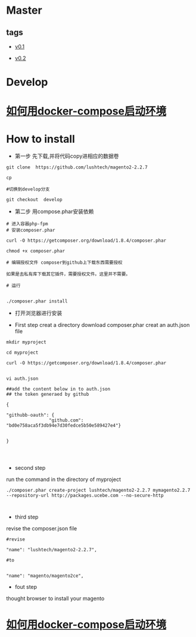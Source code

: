 # Master

## tags

* [v0.1](/contents/v0_1.md)

* [v0.2](/contents/v0_2.md)


# Develop

# [如何用docker-compose启动环境](contents/use-docker-compose.md)

# How to install

* 第一步 先下载,并将代码copy进相应的数据卷

```
git clone  https://github.com/lushtech/magento2-2.2.7

cp  

#切换到develop分支

git checkout  develop

```
* 第二步 用compose.phar安装依赖

```
# 进入容器php-fpm
# 安装composer.phar

curl -O https://getcomposer.org/download/1.8.4/composer.phar

chmod +x composer.phar

# 编辑授权文件 composer到github上下载东西需要授权

如果是去私有库下载其它插件，需要授权文件。这里并不需要。

# 运行


./composer.phar install

```
* 打开浏览器进行安装








* First step
creat a directory
download composer.phar 
creat an auth.json file

```
mkdir myproject  

cd myproject

curl -O https://getcomposer.org/download/1.8.4/composer.phar


vi auth.json

##add the content below in to auth.json
## the token generaed by github

{

"githubb-oauth": {
                "github.com": "bd0e758aca5f3db94e7d30fedce5b50e589427e4"}


}




```


* second step

run the command  in the directory of myproject

```
./composer.phar create-project lushtech/magento2-2.2.7 mymagento2.2.7 --repository-url http://packages.ucebe.com --no-secure-http



```






* third step

revise the composer.json file


```
#revise 

"name": "lushtech/magento2-2.2.7",

#to


"name": "magento/magento2ce",

```
* fout step


thought browser to install your magento

# [如何用docker-compose启动环境](contents/use-docker-compose.md)

